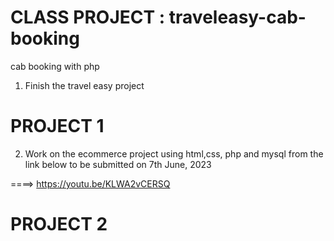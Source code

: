# CLASS PROJECT : traveleasy-cab-booking
cab booking with php 

1. Finish the travel easy project

# PROJECT 1
2. Work on the ecommerce project using html,css, php and mysql from the link below
to be submitted on 7th June, 2023

====> https://youtu.be/KLWA2vCERSQ

# PROJECT 2
